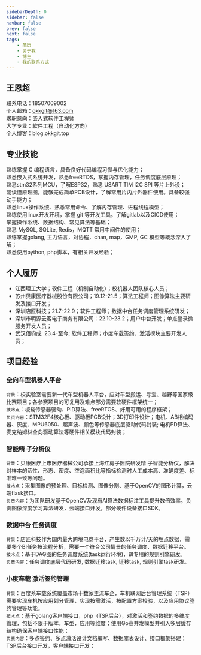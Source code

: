 ```yaml
---
sidebarDepth: 0
sidebar: false
navbar: false
prev: false
next: false
tags:
    - 简历
    - 关于我
    - 博主
    - 我的联系方式
---
```


## 王恩超
联系电话：18507009002  
个人邮箱：okkgit@163.com  
求职意向：嵌入式软件工程师  
大学专业：软件工程（自动化方向）  
个人博客：blog.okkgit.top

## 专业技能

熟练掌握 C 编程语言，具备良好代码编程习惯与优化能力；  
熟悉嵌入式系统开发，熟悉freeRTOS，掌握内存管理，任务调度底层原理；  
熟悉stm32系列MCU，了解ESP32，熟悉 USART TIM I2C SPI 等片上外设；  
能读懂原理图，能够完成简单PCB设计，了解常用片内片外器件使用。具备较强动手能力；  
熟悉linux操作系统、熟悉常用命令、了解内存管理、进程线程模型；  
熟练使用linux开发环境，掌握 git 等开发工具。了解gitlab以及CICD使用；  
掌握操作系统、数据结构、常见算法等基础；  
熟悉 MySQL, SQLite, Redis，MQTT 常用中间件的使用；  
熟练掌握golang, 主力语言，对协程，chan, map，GMP, GC 模型等概念深入了解；  
熟悉使用python, php脚本，有相关开发经验；  

## 个人履历

- 江西理工大学；软件工程（机制自动化）；校机器人团队核心人员；
- 苏州贝康医疗器械股份有限公司；19.12-21.5；算法工程师；图像算法主要研发及接口开发；
- 深圳店匠科技；21.7-22.9；软件工程师；数据中台任务调度管理系统研发；
- 深圳市明源云客电子商务有限公司：22.10-23.2；用户中台开发；单点登录微服务开发人员；
- 武汉佰钧成; 23.4-至今; 软件工程师；小度车载签约、激活模块主要开发人员；

## 项目经验

### 全向车型机器人平台
`背景`：校实验室需要新一代车型机器人平台，应对车型搬运、寻宝、越野等国家级比赛项目；各参赛项目的可复用及难点部分需要软硬件框架统一；   
`技术点`：板载传感器驱动、PID算法、freeRTOS、好用可用的程序框架；  
`负责内容`：STM32F4核心板、驱动板PCB设计；3D打印件设计；电机、AB相编码器、灰度、MPU6050、超声波、颜色等传感器底层驱动代码封装; 电机PD算法、麦克纳姆林全向驱动算法等硬件相关模块代码封装；

### 智能精 子分析仪
`背景`：贝康医疗上市医疗器械公司承接上海红房子医院研发精 子智能分析仪，解决对样本的活性、形态、密度、空泡面积比等指标检测时人工成本高、准确度差、标准难一致等问题。  
`技术点`：采集图像的预处理、目标检测、图像分割、基于OpenCV的图形计算，云端flask接口。  
`负责内容`：为团队研发基于OpenCV及现有AI算法数据标注工具提升数倍效率。负责图像深度学习算法研发，云端接口开发，部分硬件设备接口SDK。  

### 数据中台 任务调度
`背景`：店匠科技作为国内最大跨境电商平台，产生数以千万计/天的埋点数据，需要多个BI任务按流程分析，需要一个符合公司情景的任务调度、数据迁移平台。  
`技术点`：基于DAG图的任务调度系统(task运行环境)，BI专用的规则引擎研发。  
`负责内容`：任务调度底层代码研发, 数据迁移task, 迁移task, 规则引擎task研发。  

### 小度车载 激活签约管理
`背景`：百度系车载系统覆盖市场十数家主流车企，车机联网后台管理系统（TSP）需要实现车机按应用划分管理，实现按需激活，按配置方案校验，以及应用协议签约管理等功能。  
`技术点`：基于golang客户端接口，php（TSP后台），对激活和签约数据的多维度管理，包括不限于版本，车型，应用等维度；使用Go高并发模型并引入多层缓存结构确保客户端接口性能；  
`负责内容`：多点签约、多点激活设计文档编写、数据库表设计、接口框架搭建；TSP后台接口开发，客户端接口开发；